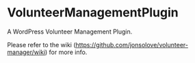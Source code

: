 VolunteerManagementPlugin
=========================

A WordPress Volunteer Management Plugin.

Please refer to the wiki (https://github.com/jonsolove/volunteer-manager/wiki) for more info.
